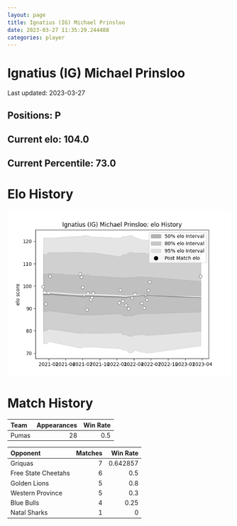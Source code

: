 ```yaml
---  
layout: page  
title: Ignatius (IG) Michael Prinsloo  
date: 2023-03-27 11:35:29.244488  
categories: player  
---
```

# Ignatius (IG) Michael Prinsloo


Last updated: 2023-03-27
## Positions: P

## Current elo: 104.0

## Current Percentile: 73.0

# Elo History


![elo history](history_Ignatius(IG)MichaelPrinsloo.png)
# Match History


| Team   |   Appearances |   Win Rate |
|:-------|--------------:|-----------:|
| Pumas  |            28 |        0.5 |

| Opponent            |   Matches |   Win Rate |
|:--------------------|----------:|-----------:|
| Griquas             |         7 |   0.642857 |
| Free State Cheetahs |         6 |   0.5      |
| Golden Lions        |         5 |   0.8      |
| Western Province    |         5 |   0.3      |
| Blue Bulls          |         4 |   0.25     |
| Natal Sharks        |         1 |   0        |